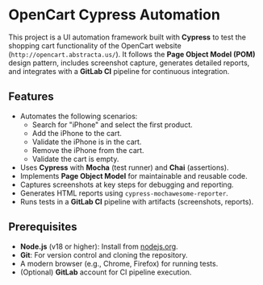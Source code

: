 # OpenCart Cypress Automation

This project is a UI automation framework built with **Cypress** to test the shopping cart functionality of the OpenCart website (`http://opencart.abstracta.us/`). It follows the **Page Object Model (POM)** design pattern, includes screenshot capture, generates detailed reports, and integrates with a **GitLab CI** pipeline for continuous integration.

## Features
- Automates the following scenarios:
  - Search for "iPhone" and select the first product.
  - Add the iPhone to the cart.
  - Validate the iPhone is in the cart.
  - Remove the iPhone from the cart.
  - Validate the cart is empty.
- Uses **Cypress** with **Mocha** (test runner) and **Chai** (assertions).
- Implements **Page Object Model** for maintainable and reusable code.
- Captures screenshots at key steps for debugging and reporting.
- Generates HTML reports using `cypress-mochawesome-reporter`.
- Runs tests in a **GitLab CI** pipeline with artifacts (screenshots, reports).

## Prerequisites
- **Node.js** (v18 or higher): Install from [nodejs.org](https://nodejs.org/).
- **Git**: For version control and cloning the repository.
- A modern browser (e.g., Chrome, Firefox) for running tests.
- (Optional) **GitLab** account for CI pipeline execution.

